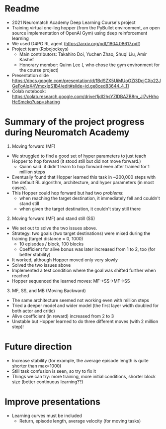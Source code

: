 # Readme
* 2021 Neuromatch Academy Deep Learning Course's project 
* Training virtual one-leg hopper (from the PyBullet environment, an open source implementation of OpenAI Gym) using deep reinforcement learning 
* We used D4PG RL agent (https://arxiv.org/pdf/1804.08617.pdf) 
* Project team (Robojockeys)
  * Main contributors: Takahiro Doi, Yuchen Zhao, Shuqi Liu, Amir Kashef
  * Honorary member: Quinn Lee (, who chose the gym environment for the course project)
* Presentation slide https://docs.google.com/presentation/d/1BdSZX5UiMUoOZi3DcjCXo22JGeFoAlqX4VmcxjqS1B4/edit#slide=id.ge8ced83644_4_11
* Colab notebook: https://colab.research.google.com/drive/1jdI2hsYZlDBAZB8m_JI7vHrhoHcSmckq?usp=sharing

# Summary of the project progress during Neuromatch Academy
1. Moving forward (MF)
  * We struggled to find a good set of hyper parameters to just teach Hopper to hop forward (it stood still but did not move forward.)
    * Quinn said: it didn't learn to hop forward even after trained for 1 million steps 
  * Eventually found that Hopper learned this task in ~200,000 steps with the default RL algorithm, architecture, and hyper parameters (in most cases).
  * This Hopper could hop forward but had two _problems_:
    * when reaching the target destination, it immediately fell and couldn't stand still
    * when given the target destination, it couldn't stay still there 
    
2. Moving forward (MF) and stand still (SS)
  * We set out to solve the two issues above.
  * Strategy: two goals (two target destinations) were mixed during the training (target distance = 0, 1000)
    * 10 episodes / block, 100 blocks   
    * Coefficient for alive bonus was later increased from 1 to 2, too (for better stability)
  * It worked, although Hopper moved only very slowly 
  * Solved the two issues above 
  * Implemented a test condition where the goal was shifted further when reached  
  * Hopper sequenced the learned moves: MF->SS->MF->SS 
  
3. MF, SS, and MB (Moving Backward) 
  * The same architecture seemed not working even with million steps  
  * Tried a deeper model and wider model  (the first layer width doubled for both actor and critic)
  * Alive coefficient (in reward) increased from 2 to 3
  * Unstable but Hopper learned to do three different moves (with 2 million step)!   

# Future direction 
  * Increase stability (for example, the average episode length is quite shorter than max=1000)
  * Still task confusion is seen, so try to fix it 
  * Things we can try: more training, more initial conditions, shorter block size (better continuous learning??)  

# Improve presentations  
  * Learning curves must be included  
    * Return, episode length, average velocity (for moving tasks) 
